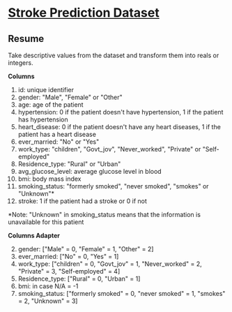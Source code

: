 # [Stroke Prediction Dataset](https://www.kaggle.com/datasets/fedesoriano/stroke-prediction-dataset)

## Resume

Take descriptive values ​​from the dataset and transform them into reals or integers.

**Columns**

1. id: unique identifier
2. gender: "Male", "Female" or "Other"
3. age: age of the patient
4. hypertension: 0 if the patient doesn't have hypertension, 1 if the patient has hypertension
5. heart_disease: 0 if the patient doesn't have any heart diseases, 1 if the patient has a heart disease
6. ever_married: "No" or "Yes"
7. work_type: "children", "Govt_jov", "Never_worked", "Private" or "Self-employed"
8. Residence_type: "Rural" or "Urban"
9. avg_glucose_level: average glucose level in blood
10. bmi: body mass index
11. smoking_status: "formerly smoked", "never smoked", "smokes" or "Unknown"\*
12. stroke: 1 if the patient had a stroke or 0 if not

\*Note: "Unknown" in smoking_status means that the information is unavailable for this patient

**Columns Adapter**

2. gender: ["Male" = 0, "Female" = 1, "Other" = 2]
3. ever_married: ["No" = 0, "Yes" = 1]
4. work_type: ["children" = 0, "Govt_jov" = 1, "Never_worked" = 2, "Private" = 3, "Self-employed" = 4]
5. Residence_type: ["Rural" = 0, "Urban" = 1]
6. bmi: in case N/A = -1
7. smoking_status: ["formerly smoked" = 0, "never smoked" = 1, "smokes" = 2, "Unknown" = 3]
